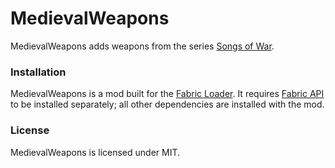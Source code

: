 # MedievalWeapons
MedievalWeapons adds weapons from the series [Songs of War](https://youtu.be/yCNUP2NAt-A).

### Installation
MedievalWeapons is a mod built for the [Fabric Loader](https://fabricmc.net/). It requires [Fabric API](https://www.curseforge.com/minecraft/mc-mods/fabric-api) to be installed separately; all other dependencies are installed with the mod.

### License
MedievalWeapons is licensed under MIT.
